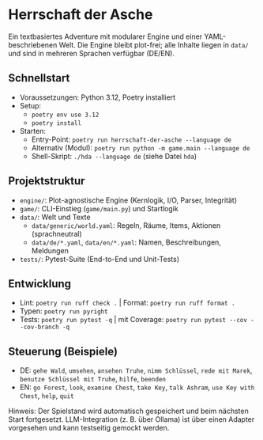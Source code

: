 # Herrschaft der Asche

Ein textbasiertes Adventure mit modularer Engine und einer YAML-beschriebenen Welt. Die Engine bleibt plot-frei; alle Inhalte liegen in `data/` und sind in mehreren Sprachen verfügbar (DE/EN).

## Schnellstart
- Voraussetzungen: Python 3.12, Poetry installiert
- Setup:
  - `poetry env use 3.12`
  - `poetry install`
- Starten:
  - Entry-Point: `poetry run herrschaft-der-asche --language de`
  - Alternativ (Modul): `poetry run python -m game.main --language de`
  - Shell-Skript: `./hda --language de` (siehe Datei `hda`)

## Projektstruktur
- `engine/`: Plot-agnostische Engine (Kernlogik, I/O, Parser, Integrität)
- `game/`: CLI-Einstieg (`game/main.py`) und Startlogik
- `data/`: Welt und Texte
  - `data/generic/world.yaml`: Regeln, Räume, Items, Aktionen (sprachneutral)
  - `data/de/*.yaml`, `data/en/*.yaml`: Namen, Beschreibungen, Meldungen
- `tests/`: Pytest-Suite (End-to-End und Unit-Tests)

## Entwicklung
- Lint: `poetry run ruff check .` | Format: `poetry run ruff format .`
- Typen: `poetry run pyright`
- Tests: `poetry run pytest -q` | mit Coverage: `poetry run pytest --cov --cov-branch -q`

## Steuerung (Beispiele)
- DE: `gehe Wald`, `umsehen`, `ansehen Truhe`, `nimm Schlüssel`, `rede mit Marek`, `benutze Schlüssel mit Truhe`, `hilfe`, `beenden`
- EN: `go Forest`, `look`, `examine Chest`, `take Key`, `talk Ashram`, `use Key with Chest`, `help`, `quit`

Hinweis: Der Spielstand wird automatisch gespeichert und beim nächsten Start fortgesetzt. LLM-Integration (z. B. über Ollama) ist über einen Adapter vorgesehen und kann testseitig gemockt werden.

